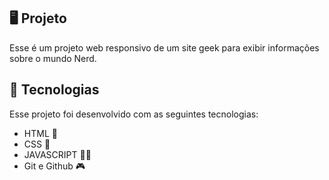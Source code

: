 ## 🖥️ Projeto

Esse é um projeto web responsivo de um site geek para exibir informações sobre o mundo Nerd.

## 🚀 Tecnologias

Esse projeto foi desenvolvido com as seguintes tecnologias:

- HTML 🦴
- CSS 🥰
- JAVASCRIPT 🧑‍💻
- Git e Github 🎮
